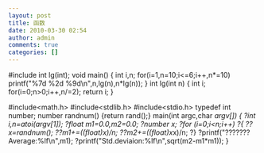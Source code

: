 ```yaml
---
layout: post
title: 函数
date: 2010-03-30 02:54
author: admin
comments: true
categories: []
---
```

#include int lg(int); void main() { int i,n; for(i=1,n=10;i&lt;=6;i++,n*=10) printf("%7d %2d %9d\n",n,lg(n),n*lg(n)); } int lg(int n) { int i; for(i=0;n&gt;0;i++,n/=2); return i; }

#include&lt;math.h&gt;
#include&lt;stdlib.h&gt;
#include&lt;stdio.h&gt;
typedef int number;
number randnum()
{return rand();}
main(int argc,char *argv[])
{
?int i,n=atoi(argv[1]);
?float m1=0.0,m2=0.0;
?number x;
?for (i=0;i&lt;n;i++)
?{
??x=randnum();
??m1+=((float)x)/n;
??m2+=((float)x*x)/n;
?}
?printf("??????? Average:%lf\n",m1);
?printf("Std.deviaion:%lf\n",sqrt(m2-m1*m1));
}
